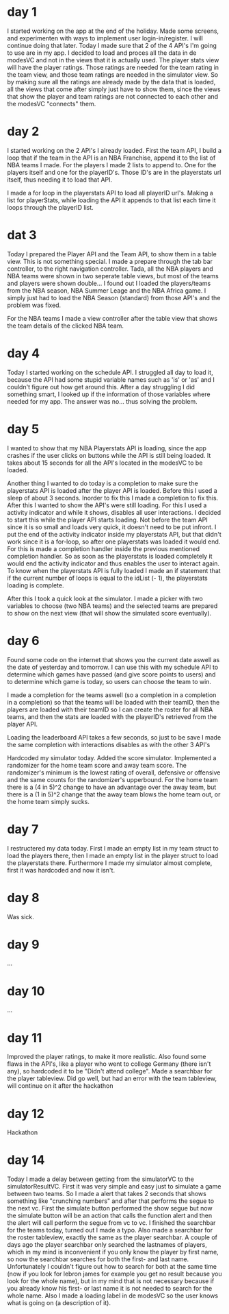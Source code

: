 # day 1
I started working on the app at the end of the holiday. Made some screens, and experimenten with ways to implement user login-in/register. I will continue doing that later. Today I made sure that 2 of the 4 API's I'm going to use are in my app. I decided to load and proces all the data in de modesVC and not in the views that it is actually used. The player stats view will have the player ratings. Those ratings are needed for the team rating in the team view, and those team ratings are needed in the simulator view. So by making sure all the ratings are already made by the data that is loaded, all the views that come after simply just have to show them, since the views that show the player and team ratings are not connected to each other and the modesVC "connects" them.


# day 2
I started working on the 2 API's I already loaded. First the team API, I build a loop that if the team in the API is an NBA Franchise, append it to the list of NBA teams I made. For the players I made 2 lists to append to. One for the players itself and one for the playerID's. Those ID's are in the playerstats url itself, thus needing it to load that API. 

I made a for loop in the playerstats API to load all playerID url's. Making a list for playerStats, while loading the API it appends to that list each time it loops through the playerID list.


# dat 3
Today I prepared the Player API and the Team API, to show them in a table view. This is not something special. I made a prepare through the tab bar controller, to the right navigation controller. Tada, all the NBA players and NBA teams were shown in two seperate table views, but most of the teams and players were shown double... I found out I loaded the players/teams from the NBA season, NBA Summer Leage and the NBA Africa game. I simply just had to load the NBA Season (standard) from those API's and the problem was fixed.

For the NBA teams I made a view controller after the table view that shows the team details of the clicked NBA team. 


# day 4
Today I started working on the schedule API. I struggled all day to load it, because the API had some stupid variable names such as 'is' or 'as' and I couldn't figure out how get around this. After a day struggling I did something smart, I looked up if the information of those variables where needed for my app. The answer was no... thus solving the problem.


# day 5
I wanted to show that my NBA Playerstats API is loading, since the app crashes if the user clicks on buttons while the API is still being loaded. It takes about 15 seconds for all the API's located in the modesVC to be loaded. 

Another thing I wanted to do today is a completion to make sure the playerstats API is loaded after the player API is loaded. Before this I used a sleep of about 3 seconds. Inorder to fix this I made a completion to fix this. After this I wanted to show the API's were still loading. For this I used a activity indicator and while it shows, disables all user interactions. I decided to start this while the player API starts loading. Not before the team API since it is so small and loads very quick, it doesn't need to be put infront. I put the end of the activity indicator inside my playerstats API, but that didn't work since it is a for-loop, so after one playerstats was loaded it would end. For this is made a completion handler inside the previous mentioned completion handler. So as soon as the playerstats is loaded completely it would end the activity indicator and thus enables the user to interact again. To know when the playerstats API is fully loaded I made an if statement that if the current number of loops is equal to the idList (- 1), the playerstats loading is complete. 

After this I took a quick look at the simulator. I made a picker with two variables to choose (two NBA teams) and the selected teams are prepared to show on the next view (that will show the simulated score eventually).

# day 6
Found some code on the internet that shows you the current date aswell as the date of yesterday and tomorrow. I can use this with my schedule API to determine which games have passed (and give score points to users) and to determine which game is today, so users can choose the team to win.

I made a completion for the teams aswell (so a completion in a completion in a completion) so that the teams will be loaded with their teamID, then the players are loaded with their teamID so I can create the roster for all NBA teams, and then the stats are loaded with the playerID's retrieved from the player API.

Loading the leaderboard API takes a few seconds, so just to be save I made the same completion with interactions disables as with the other 3 API's

Hardcoded my simulator today. Added the score simulator. Implemented a randomizer for the home team score and away team score. The randomizer's minimum is the lowest rating of overall, defensive or offensive and the same counts for the randomizer's upperbound. For the home team there is a (4 in 5)^2 change to have an advantage over the away team, but there is a (1 in 5)^2 change that the away team blows the home team out, or the home team simply sucks.

# day 7
I restructered my data today. First I made an empty list in my team struct to load the players there, then I made an empty list in the player struct to load the playerstats there. Furthermore I made my simulator almost complete, first it was hardcoded and now it isn't.

# day 8
Was sick.

# day 9
...

# day 10
...

# day 11
Improved the player ratings, to make it more realistic. Also found some flaws in the API's, like a player who went to college Germany (there isn't any), so hardcoded it to be "Didn't attend college". Made a searchbar for the player tableview. Did go well, but had an error with the team tableview, will continue on it after the hackathon

# day 12
Hackathon

# day 14
Today I made a delay between getting from the simulatorVC to the simulatorResultVC. First it was very simple and easy just to simulate a game between two teams. So I made a alert that takes 2 seconds that shows something like "crunching numbers" and after that performs the segue to the next vc. First the simulate button performed the show segue but now the simulate button will be an action that calls the function alert and then the alert will call perform the segue from vc to vc. I finished the searchbar for the teams today, turned out I made a typo. Also made a searchbar for the roster tableview, exactly the same as the player searchbar. A couple of days ago the player searchbar only searched the lastnames of players, which in my mind is inconvenient if you only know the player by first name, so now the searchbar searches for both the first- and last name. Unfortunately I couldn't figure out how to search for both at the same time (now if you look for lebron james for example you get no result because you look for the whole name), but in my mind that is not necessary because if you already know his first- or last name it is not needed to search for the whole name. Also I made a loading label in de modesVC so the user knows what is going on (a description of it).


